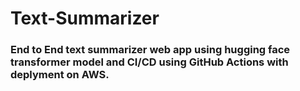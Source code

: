 # Text-Summarizer
### End to End text summarizer web app using hugging face transformer model and CI/CD using GitHub Actions with deplyment on AWS.

